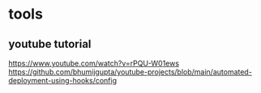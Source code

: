 # tools


## youtube tutorial
https://www.youtube.com/watch?v=rPQU-W01ews
https://github.com/bhumijgupta/youtube-projects/blob/main/automated-deployment-using-hooks/config
